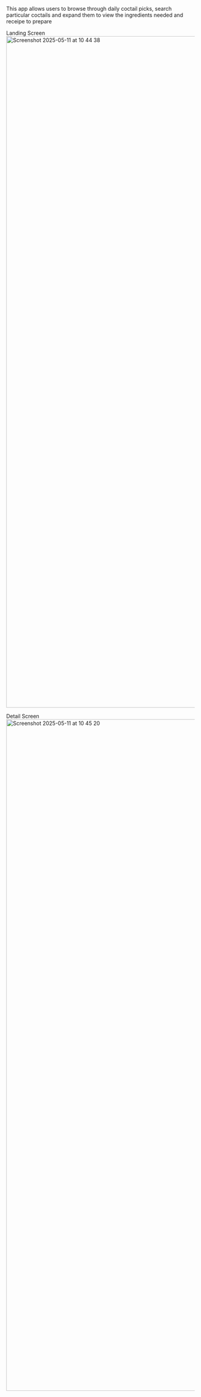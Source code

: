 This app allows users to browse through daily coctail picks, search particular coctails and expand them to view the ingredients needed and receipe to prepare

Landing Screen
<img width="1792" alt="Screenshot 2025-05-11 at 10 44 38" src="https://github.com/user-attachments/assets/9448d7d2-07a5-4586-8381-6f9c75e37a6d" />

Detail Screen
<img width="1792" alt="Screenshot 2025-05-11 at 10 45 20" src="https://github.com/user-attachments/assets/32cfb5b9-fbda-4dd8-a1af-17afb3970686" />
